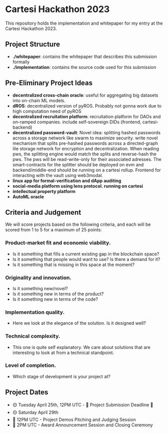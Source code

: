 # Cartesi Hackathon 2023

This repository holds the implementation and whitepaper for my entry at the Cartesi Hackathon 2023.

## Project Structure

- **./whitepaper**: contains the whitepaper that describes this submission formally
- **./implementation**: contains the source code used for this submission

## Pre-Eliminary Project Ideas

- **decentralized cross-chain oracle**: useful for aggregating big datasets into on-chain ML models.
- **dROS**: decentralized version of pyROS. Probably not gonna work due to high computation need of pyROS
- **decentralized recruitation platform**: recruitation platform for DAOs and on-ramped companies. include self-sovereign DIDs (frontend, cartesi-backend)
- **decentralized password-vault**: Novel idea: splitting hashed passwords across a storage network like swarm to maximize security. write novel mechanism that splits pre-hashed passwords across a directed-graph lile storage network for encryption and decentralization. When reading pws, the splitting engine would match the splits and reverse-hash the pws. The pws will be read-write-only for their associated adresses. The smart-contracts for the splitter should be deployed on evm and backend/middle-end should be running on a cartesi rollup. Frontend for interacting with the vault using web3modal.
- **linux app for formal-verification and dApp auditing**
- **social-media platform using lens protocol. running on cartesi**
- **intellectual property platform**
- **AutoML oracle**


## Criteria and Judgement

We will score projects based on the following criteria, and each will be scored from 1 to 5 for a maximum of 25 points:

### Product-market fit and economic viability.

- Is it something that fills a current existing gap in the blockchain space?
- Is it something that people would want to use? Is there a demand for it?
- Is it something that is missing in this space at the moment?

### Originality and innovation.

- Is it something new/novel?
- Is it something new in terms of the product?
- Is it something new in terms of the code?

### Implementation quality.

- Here we look at the elegance of the solution. Is it designed well?

### Technical complexity.

- This one is quite self explanatory. We care about solutions that are interesting to look at from a technical standpoint.

### Level of completion.

- Which stage of development is your project at?

## Project Dates

- 🟡 Tuesday April 25th, 12PM UTC - 🚨 Project Submission Deadline 🚨
- 🟡 Saturday April 29th
- 🔵 12PM UTC - Project Demos Pitching and Judging Session      
- 🔵 2PM UTC - Award Announcement Session and Closing Ceremony

